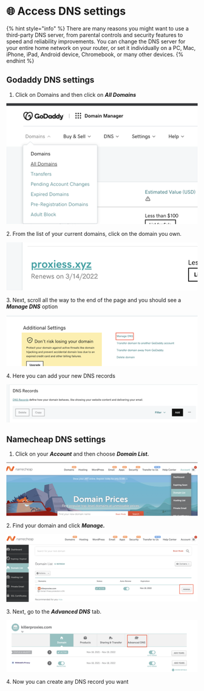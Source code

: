 # 🌐 Access DNS settings

{% hint style="info" %}
There are many reasons you might want to use a third-party DNS server, from parental controls and security features to speed and reliability improvements. You can change the DNS server for your entire home network on your router, or set it individually on a PC, Mac, iPhone, iPad, Android device, Chromebook, or many other devices.
{% endhint %}

## Godaddy DNS settings

1. Click on Domains and then click on _**All Domains**_

![](<../.gitbook/assets/image (9).png>)

2\. From the list of your current domains, click on the domain you own.

![](<../.gitbook/assets/image (6).png>)

3\. Next, scroll all the way to the end of the page and you should see a _**Manage DNS**_ option

![](<../.gitbook/assets/image (14).png>)

4\. Here you can add your new DNS records

![](<../.gitbook/assets/image (2).png>)

## Namecheap DNS settings

1. Click on your _**Account**_ and then choose _**Domain List.**_

![](<../.gitbook/assets/image (12).png>)

2\. Find your domain and click _**Manage.**_

![](<../.gitbook/assets/image (11).png>)

3\. Next, go to the _**Advanced DNS**_ tab.

![](<../.gitbook/assets/image (13).png>)

4\. Now you can create any DNS record you want
